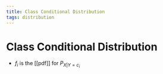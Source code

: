```yaml
---
title: Class Conditional Distribution
tags: distribution
---
```


# Class Conditional Distribution
- $f_{i}$ is the [[pdf]] for $P_{X|Y=c_{i}}$







































































